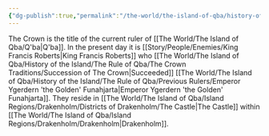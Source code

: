 ```yaml
---
{"dg-publish":true,"permalink":"/the-world/the-island-of-qba/history-of-the-island/the-rule-of-qba/the-crown/"}
---
```


The Crown is the title of the current ruler of [[The World/The Island of Qba/Q'ba\|Q'ba]]. In the present day it is [[Story/People/Enemies/King Francis Roberts\|King Francis Roberts]] who [[The World/The Island of Qba/History of the Island/The Rule of Qba/The Crown Traditions/Succession of The Crown\|Succeeded]] [[The World/The Island of Qba/History of the Island/The Rule of Qba/Previous Rulers/Emperor Ygerdern 'the Golden' Funahjarta\|Emperor Ygerdern 'the Golden' Funahjarta]]. They reside in [[The World/The Island of Qba/Island Regions/Drakenholm/Districts of Drakenholm/The Castle\|The Castle]] within [[The World/The Island of Qba/Island Regions/Drakenholm/Drakenholm\|Drakenholm]].